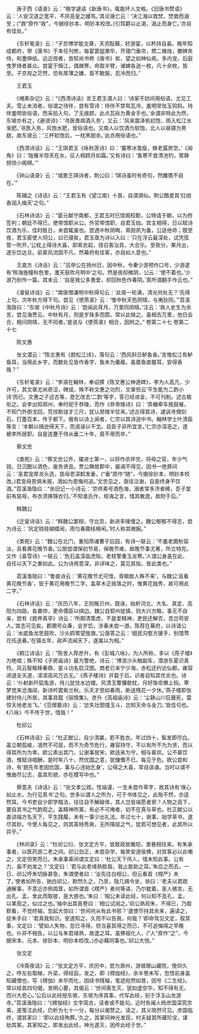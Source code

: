 <!-- { "loadSidebar": true } -->
　　唐子西《语录》云：“晚学遽读《新唐书》，辄能坏人文格。《旧唐书赞语》云：‘人安汉道之宽平，不厌高皇之嫚骂。’其论唐亡云：‘决江海以救焚，焚救而溺至；(“救”原作“收”，今据徐钞本、明钞本校改。)引鸩爵以止渴，渴止而身亡。’亦自有佳处。”

　　《东轩笔录》云：“子京博学能文章，天资酝藉，好游宴，以矜持自喜。晚年知成都府，带《唐书》于本任刊修，每宴罢盥漱毕，开寝门垂帘，燃二椽烛，媵婢夹侍，和墨伸纸。远近观者，皆知尚书修《唐书》矣，望之如神仙焉。多内宠，后庭曳罗绮者甚众。尝宴于锦江，偶微寒，命取半臂，诸婢各送一枚，凡十余枚，皆至。子京视之茫然，恐有厚薄之嫌，竟不敢服，忍冷而归。”

　　王君玉

　　《缃素杂记》云：“《西清诗话》言王君玉谓人曰：‘诗家不妨间用俗语，尤见工夫。雪止未消者，俗谓之待伴，尝有雪诗：待伴不禁鸳瓦冷，羞明常怯玉钩斜。待伴羞明皆俗语，而采拾入句，了无痕颣，此点瓦砾为黄金手也。’余谓非特此为然，东坡亦有之，《避谤诗》：‘寻医畏病酒入务’，又云：‘风来震泽帆初饱，雨入松江水渐肥。’寻医入务，风饱水肥，皆俗语也。又南人以饮酒为软饱，北人以昼寝为黑甜，故东坡云：‘三杯软饱后，一枕黑甜余。’此亦用俗语也。”

　　《西清诗话》云：“王琪君玉《咏秋莲诗》曰：‘蚕寒冰茧瘦，蜂老露房空。’《闻角》曰：‘陇雁半惊天在水，征人相顾月如霜。’又有诗曰：‘鱼寒不食清池钓，鹭静频惊小阁棋。’”

　　《钟山语录》云：“或歌王琪诗者，荆公曰：‘琪诗虽时有奇句，然雕镌不自在。’”

　　陈辅之《诗话》云：“王君玉有《望江南》十首，自谓谪仙。荆公酷爱其‘红绡香润入梅天’之句。”

　　《石林诗话》云：“晏元献守南都，王君玉时已馆阁校勘，公特请于朝，以为府签判；朝廷不得已，使带馆职从公。外官带馆职，自君玉始。宾主相得，日以赋诗饮酒为乐，佳时胜日，未尝辄废也。尝遇中秋阴晦，斋厨夙为备，公适他命；既至夜，君玉密使人伺公，曰已寝矣，君玉亟为诗以入曰：‘只在浮云最深处，试凭弦管一吹开。’公枕上得诗大喜，即索衣起，径召客治具，大合乐。至夜分，果月出，遂乐饮达旦。前辈风流固不凡，然幕府有佳客，亦自如人意也。”

　　王直方《诗话》云：“吕申公在扬州日，因中秋，令秦少游预作口号，少游遂有‘照海旌幢秋色里，激天鼓吹月明中’之句。然是夜却微阴，公云：‘使不着也。’少游乃别作一篇，其末云：‘自是我公多惠爱，却回秋色作春阴。’真所谓翻手作云也。”

　　《漫叟诗话》云：“南唐僧谦明中秋得句云：‘此夜一轮满，清光何处无？’先得上句，次年秋方得下句。尝见《使燕录》云：‘惟中秋天色阴晴，与夷狄同。’”苕溪渔隐曰：“东坡《中秋月诗》云：‘尝闻此宵月，万里同阴晴。’注云：‘故人史生为余言，尝见海贾云，中秋有月，则是岁珠多而圆，常以此候之。虽相去万里，他日会合，相问阴晴，无不同者。’是说与《使燕录》相合，因附之。”
卷第二十七
卷第二十七

　　陈文惠

　　张文潜云：“陈文惠有《题松江诗》，落句云：‘西风斜日鲈鱼香。’言惟松江有鲈鱼耳，当用此乡字，而数处见皆作香字，鱼未为羹胾，虽嘉鱼直腥耳，安得香哉？”

　　《东轩笔录》云：“李淑在翰林，奉诏撰《陈文惠公神道碑》，李为人高亢，少许可，其文章尤尚奇涩，碑成，殊不称文惠之功烈，文章但云‘平生能为二韵小诗’而已。文惠之子述古等，恳乞改去‘二韵’等字，答已经进呈，不可刊削。述古极衔之。会李出知郑州，奉时祀于恭陵，而作《恭帝陵诗》曰：‘弄楯牵车挽鼓催，不知门外倒戈回，荒坟断垅才三尺，犹认房陵半仗来。’述古得其诗，遽讽寺僧刻石，打墨百本，传于都下。俄有以诗上闻者，仁宗以其诗送中书。翰林学士叶清臣等言：‘本朝以揖逊得天下，而淑诬以干戈。且臣子非所宜言。’仁宗亦深恶之，遂褫李所居职。自是连蹇于侍从垂二十年，竟不用而卒。”

　　蔡文忠

　　《类苑》云：“蔡文忠公齐，擢进士第一，以将作丞倅兖，将母之官，年少气锐，日沉酣以酒色，废务贤良。贾公餗居郡中，屡谒不得见，因书一绝屏间云：‘圣君宠厚龙头选，慈母恩深鹤发垂，(“垂”原作“随”，今据徐钞本、明钞本校改。)君宠母恩俱未报，酒如为患悔何追。’文忠见之，亟往泣谢，自是终身不饮酒。”苕溪渔隐曰：“余旧记一小诗云：‘京师素号酒色海，溺者常多济者稀，吾子堂前有慈母，布衣须换锦衣归。’不知谁氏作，规诲之言，惜其散逸，故附于后。”

　　韩魏公

　　《迂叟诗话》云：“韩魏公罢相，守北京，新进多陵慢之。魏公郁郁不得志，尝为诗云：‘风定晓枝蝴蝶闹，雨匀春圃桔槔闲。’时人称其微婉。”

　　《类苑》云：“魏公在北门，重阳燕诸曹于后园，有诗一联云：‘不羞老圃秋容淡，且看黄花晚节香。’公居尝谓保初节易，保晚节难，故晚节事尤著，所立特完。又作《喜雪诗》一联云：‘危石盖深盐虎陷，老枝擎重玉龙寒。’人谓公身虽在此，自任以天下之重如此。公为诗用意深，非详味之，莫见其指，皆此类也。”

　　苕溪渔隐曰：“鲁直诗云：‘黄花晚节尤可惜，青眼故人殊不来’，与魏公‘且看黄花晚节香’，皆于黄花用晚节二字。盖草木正摇落之时，惟黄花独秀，故可用此二字。”

　　《石林诗话》云：“庆历八年，王则叛贝州，既诛，始析河北、大名、真定、高阳为四路，各置帅，更命儒臣以缉边。魏公自郓州徙镇，则大兴方略，事无不自亲，尝有《题养真亭》诗云：‘所期清策虑，不是爱精神，吏民还解否，吾岂苟安人。’其志可见矣。郡圃号众春，会岁饥，涉春未尝一游。陈荐在幕府，以诗请公云：‘水底鱼龙思鼓吹，沙头鸥鹭望旌旗。’公亟答之云：‘细民沟壑方援手，别馆莺花任送春。’在镇五年，政声流闻天下，遂属以为相。”

　　《桐江诗话》云：“陈舍人荐彦升，有《彭城八咏》，为人所称，多以《燕子楼》为绝唱；殊不知《子房庙诗》最为警绝，诗云：‘博浪沙头触副车，潜游东夏识真符。风云智略移秦鼎，星斗功名启汉图。商老已来宁少海，赤松还约访仙都。雍容进退全天道，凛凛高风万古无。’《燕子楼诗》并载于后，识者自知其优劣也。诗云：‘仆射新阡狐兔游，侍儿犹住水边楼。风清玉簟慵欹枕，月好珠帘懒上钩。寒梦觉来沧海阔，新诗吟罢紫兰秋。乐天才思如春雨，断送残花一夕休。’燕子楼即张建封侍儿所居，其事具载《丽情集》。彦升《高祖庙诗》云：‘尘静山川狂鹿死，雷惊天地老龙飞。’《范增墓诗》云：‘忿失壮图撞玉斗，岂知天命与金刀。’皆佳句也。《八咏》今不传于世，惜哉！”

　　杜祁公

　　《石林诗话》云：“杜正献公，自少清羸，若不胜衣。年过四十，鬓发即尽白。虽立朝孤峻，凛然不可屈，而不为奇节危行，雍容持守，不以有所不为为贤，而以得其所为为幸。欧公素出其门，公谢事居宋，欧适来为守，相与甚欢。公不甚饮酒，惟赋诗唱酬，是时年八十，然忧国之意，犹慷慨不已，每见于色。欧公尝和诗，有‘貌先年老因忧国，事与心违始乞身’，公得之大喜，常自讽诵。当时以谓不惟曲尽公志，虽其形貌，亦在模写中也。”

　　蔡宽夫《诗话》云：“张文孝公观，性端谨，一生未尝作草字，故其诗有‘保心如止水，为行见真书’之句。世多以谓人之所为，可于书体见之，此殆不然，亦适然耳。今书吏自少即学楷法，往往自不解破体，其人岂皆端愿者邪？人物之高下，要自其书之气韵观之。盖精神所寓，有必不可掩者，初不在真与草也。杜正献公以直谅端方名天下，平生践履，未有一事少出礼法。年过七十，谢事，始学草书，遂尽其妙。今使人每见之，则其英特秀爽，无所降屈之气，犹若可想见者，此其所以异乎。”

　　《林间录》云：“杜祁公衍、张文定方平，皆致政居雎阳，里巷相往来。有朱承事者，以医药游二老之间。祁公劲正，未尝杂学，每笑安道佞佛，对宾客必以此嘲之，文定但笑而已。朱承事乘间谓文定曰：‘杜公天下伟人，惜未知此事。公有力，盍不劝发之？’文定曰：‘君与此老缘熟胜我，我止能助之耳。’朱应之而去。一日，祁公呼朱切脉甚急，朱谓使者曰：‘汝先往白相公，但云看首《楞严》未了。’使者如所告，驰白祁公，默然久之，乃至，隐几揖令坐，徐曰：‘老夫以君疏通解事，不意近亦例阘茸，如所谓首《楞严》者何等语，乃尔躭着。圣人微言，无出孔、孟，舍此而取彼，是大惑也。’朱曰：‘相公未读此经，何以知不及孔、孟，以某观之，似过之也。’袖中出其首卷曰：‘相公试阅之。’祁公熟视朱，不得已，乃取默看，不觉终轴，忽起大惊曰：‘世间何从有此书邪？’遣使尽持其余来，遍读之，捉朱手曰：‘君真我知识。安道知之，久而不以告我，何哉？’即命驾见文定，叙其事，文定曰：‘譬如人失物，忽已寻得，但当喜其得之而已，不可追悔得之早晚也。仆非不相告，以公与朱君缘熟，故遣之耳。虽佛祖化人，(“人”原作“之”，今据宋本、元本、徐钞本、明钞本校改。)亦必藉同事也。’祁公大悦。”

　　张文定

　　《冷斋夜话》云：“张文定方平，庆历中，尝为滁州，游琅琊山藏院，俛仰久之，呼左右取梯，升梁，得经函，发之，即《楞伽经》，余半卷未写，忽悟前身盖知藏僧也，写《楞伽》未毕而化，因续书残轴，笔迹宛然如昔，因号《二生经》。常以经首四句偈，发明心要，其偈云：‘世间离生灭，犹如虚空华，知不得有无，而兴大悲心。’公后以此经授东坡，东坡为序其事，代写此经，刻于浮玉山龙游寺。”苕溪渔隐曰：“《楞伽经》文字简古，读者或不能句。近时有闽人杨彦国深究宗乘，遂笺注此经，仍析为七十一分，每分以偈赞之。读之，其义晓然可见。彦国临终，谓其家曰：‘即以此经殉葬。’久之，其冢间神光发现，村夫疑其所藏珍宝，谋劫其冢。其家知之，即发出此经，神光遂灭，因传此经于世。”

